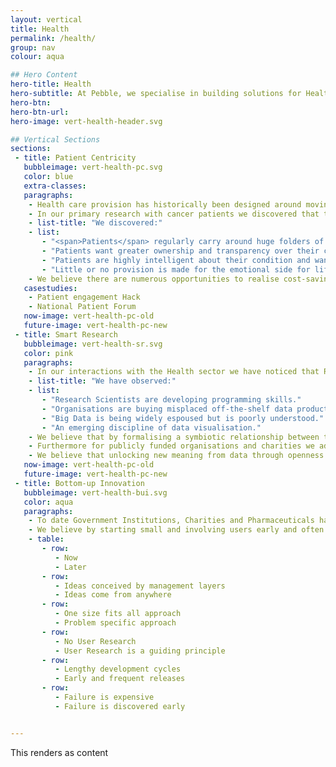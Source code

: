 ```yaml
---
layout: vertical
title: Health
permalink: /health/
group: nav
colour: aqua

## Hero Content
hero-title: Health
hero-subtitle: At Pebble, we specialise in building solutions for Health. We believe there’s an exciting transformation ahead driven by three main themes
hero-btn:
hero-btn-url:
hero-image: vert-health-header.svg

## Vertical Sections
sections:
 - title: Patient Centricity
   bubbleimage: vert-health-pc.svg
   color: blue
   extra-classes:
   paragraphs:
    - Health care provision has historically been designed around moving patients through a system as efficiently as possible.
    - In our primary research with cancer patients we discovered that this top-down approach is not working efficiently for the very people it is meant to serve.
    - list-title: "We discovered:"
    - list:
       - "<span>Patients</span> regularly carry around huge folders of notes to manage a complex process."
       - "Patients want greater ownership and transparency over their condition."
       - "Patients are highly intelligent about their condition and want raw data over dumbed down summaries."
       - "Little or no provision is made for the emotional side for life-changing conditions like cancer."
    - We believe there are numerous opportunities to realise cost-savings, improve patient experience and life expectancies by considering health care as a network around individuals rather than asking a patient to pass through unconnected silos.
   casestudies:
    - Patient engagement Hack
    - National Patient Forum
   now-image: vert-health-pc-old
   future-image: vert-health-pc-new
 - title: Smart Research
   bubbleimage: vert-health-sr.svg
   color: pink
   paragraphs:
    - In our interactions with the Health sector we have noticed that Research Scientists are increasingly using Computer Science to accelerate processes and discovery and to reduce costs.
    - list-title: "We have observed:"
    - list:
       - "Research Scientists are developing programming skills."
       - "Organisations are buying misplaced off-the-shelf data products."
       - "Big Data is being widely espoused but is poorly understood."
       - "An emerging discipline of data visualisation."
    - We believe that by formalising a symbiotic relationship between the two disciplines of Research Science and Computer Science organisations can realise cost-savings, shorten discovery cycles and deliver a Smart Research capability.
    - Furthermore for publicly funded organisations and charities we advocate an Open Data Policy where research data is made available to third-parties by default.
    - We believe that unlocking new meaning from data through openness and collaboration has the potential to accelerate discovery and understanding.
   now-image: vert-health-pc-old
   future-image: vert-health-pc-new
 - title: Bottom-up Innovation
   bubbleimage: vert-health-bui.svg
   color: aqua
   paragraphs:
    - To date Government Institutions, Charities and Pharmaceuticals have conceived of digital innovation from a top-down perspective. Simply put large, monolithic organisations struggle to innovate at the speed of the open market. Top-down innovation is also extremely risky, often resulting in high profile failures like the NHS Patient Record system.
    - We believe by starting small and involving users early and often in the process that innovation projects stand a better chance of success. Gradually, we believe large organisations can learn to innovate like the open market.
    - table:
       - row:
          - Now
          - Later
       - row:
          - Ideas conceived by management layers
          - Ideas come from anywhere
       - row:
          - One size fits all approach
          - Problem specific approach
       - row:
          - No User Research
          - User Research is a guiding principle
       - row:
          - Lengthy development cycles
          - Early and frequent releases
       - row:
          - Failure is expensive
          - Failure is discovered early


---
```


This renders as content

